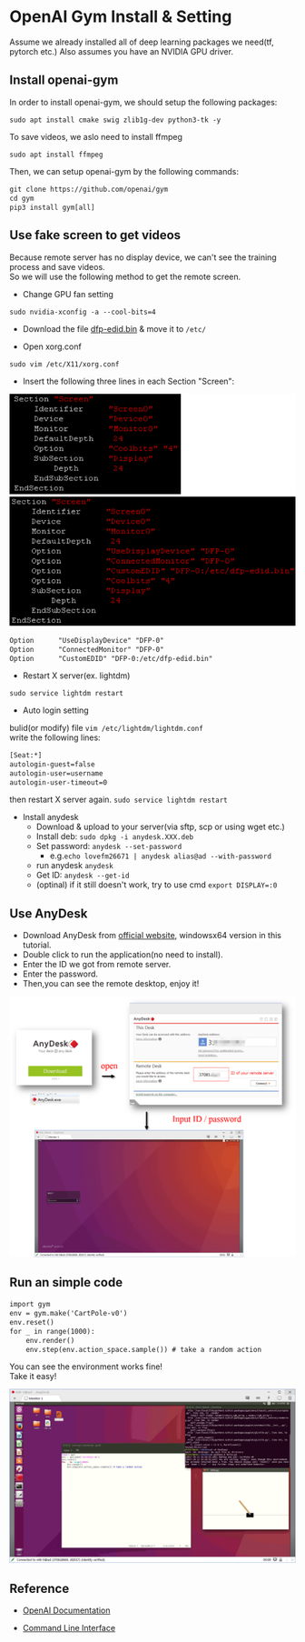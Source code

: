 # OpenAI Gym Install & Setting

Assume we already installed all of deep learning packages we need(tf, pytorch etc.) Also assumes you have an NVIDIA GPU driver. 


## Install openai-gym


In order to install openai-gym, we should setup the following packages:

```
sudo apt install cmake swig zlib1g-dev python3-tk -y
```

To save videos, we aslo need to install ffmpeg

```
sudo apt install ffmpeg
```

Then, we can setup openai-gym by the following commands:

```
git clone https://github.com/openai/gym
cd gym
pip3 install gym[all]
```

## Use fake screen to get videos


Because remote server has no display device, we can't see the training process and save videos.  
So we will use the following method to get the remote screen.


- Change GPU fan setting

```
sudo nvidia-xconfig -a --cool-bits=4
```


- Download the file [dfp-edid.bin][1] & move it to ``/etc/``

- Open xorg.conf

```
sudo vim /etc/X11/xorg.conf
```

- Insert the following three lines in each Section "Screen":

![screen][2]

```
Option      "UseDisplayDevice" "DFP-0"
Option      "ConnectedMonitor" "DFP-0"
Option      "CustomEDID" "DFP-0:/etc/dfp-edid.bin"

```

- Restart X server(ex. lightdm)

```
sudo service lightdm restart
```

- Auto login setting

bulid(or modify) file ``vim /etc/lightdm/lightdm.conf``  
write the following lines:

```
[Seat:*]
autologin-guest=false
autologin-user=username
autologin-user-timeout=0
```

then restart X server again. ``sudo service lightdm restart``

- Install anydesk
    - Download & upload to your server(via sftp, scp or using wget etc.)
    - Install deb: ``sudo dpkg -i anydesk.XXX.deb``
    - Set password: ``anydesk --set-password``
      - e.g.``echo lovefm26671 | anydesk alias@ad --with-password``
    - run anydesk ``anydesk``
    - Get ID: ``anydesk --get-id``
    - (optinal) if it still doesn't work, try to use cmd ``export DISPLAY=:0``


## Use AnyDesk

- Download AnyDesk from [official website][3], windowsx64 version in this tutorial.  
- Double click to run the application(no need to install).
- Enter the ID we got from remote server.
- Enter the password.
- Then,you can see the remote desktop, enjoy it!

![anydesk][4]


## Run an simple code

```
import gym
env = gym.make('CartPole-v0')
env.reset()
for _ in range(1000):
    env.render()
    env.step(env.action_space.sample()) # take a random action
```

You can see the environment works fine!  
Take it easy!


![run][5]

## Reference


- [OpenAI Documentation][6]
- [Command Line Interface][7]


  [1]: https://1drv.ms/u/s!AiF_YAjgP2iqmUKHkH7t8lzlz9aO
  [2]: ./img/screen.png
  [3]: https://anydesk.com/platforms
  [4]: ./img/anydesk.png
  [5]: ./img/run.png
  [6]: https://gym.openai.com/docs/
  [7]: http://support.anydesk.com/knowledgebase/articles/441867-command-line-interface
